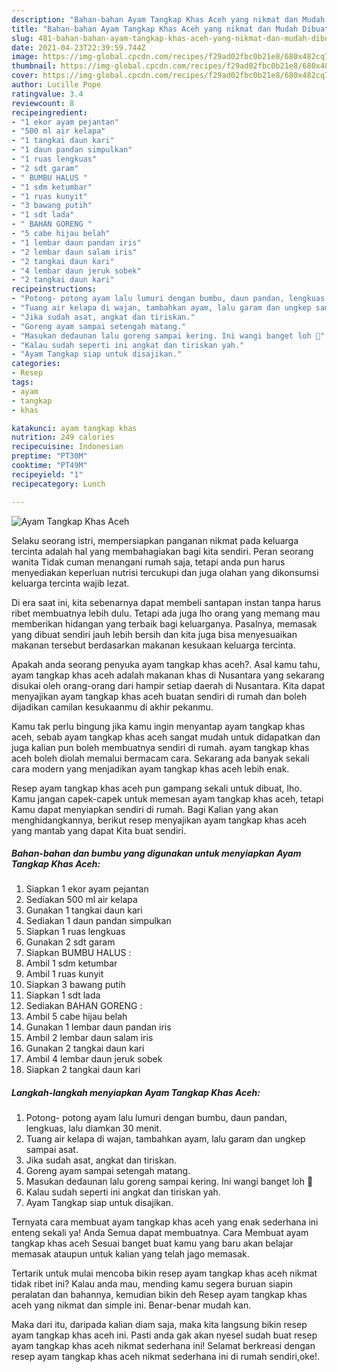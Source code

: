 ```yaml
---
description: "Bahan-bahan Ayam Tangkap Khas Aceh yang nikmat dan Mudah Dibuat"
title: "Bahan-bahan Ayam Tangkap Khas Aceh yang nikmat dan Mudah Dibuat"
slug: 481-bahan-bahan-ayam-tangkap-khas-aceh-yang-nikmat-dan-mudah-dibuat
date: 2021-04-23T22:39:59.744Z
image: https://img-global.cpcdn.com/recipes/f29ad02fbc0b21e8/680x482cq70/ayam-tangkap-khas-aceh-foto-resep-utama.jpg
thumbnail: https://img-global.cpcdn.com/recipes/f29ad02fbc0b21e8/680x482cq70/ayam-tangkap-khas-aceh-foto-resep-utama.jpg
cover: https://img-global.cpcdn.com/recipes/f29ad02fbc0b21e8/680x482cq70/ayam-tangkap-khas-aceh-foto-resep-utama.jpg
author: Lucille Pope
ratingvalue: 3.4
reviewcount: 8
recipeingredient:
- "1 ekor ayam pejantan"
- "500 ml air kelapa"
- "1 tangkai daun kari"
- "1 daun pandan simpulkan"
- "1 ruas lengkuas"
- "2 sdt garam"
- " BUMBU HALUS "
- "1 sdm ketumbar"
- "1 ruas kunyit"
- "3 bawang putih"
- "1 sdt lada"
- " BAHAN GORENG "
- "5 cabe hijau belah"
- "1 lembar daun pandan iris"
- "2 lembar daun salam iris"
- "2 tangkai daun kari"
- "4 lembar daun jeruk sobek"
- "2 tangkai daun kari"
recipeinstructions:
- "Potong- potong ayam lalu lumuri dengan bumbu, daun pandan, lengkuas, lalu diamkan 30 menit."
- "Tuang air kelapa di wajan, tambahkan ayam, lalu garam dan ungkep sampai asat."
- "Jika sudah asat, angkat dan tiriskan."
- "Goreng ayam sampai setengah matang."
- "Masukan dedaunan lalu goreng sampai kering. Ini wangi banget loh 🥰"
- "Kalau sudah seperti ini angkat dan tiriskan yah."
- "Ayam Tangkap siap untuk disajikan."
categories:
- Resep
tags:
- ayam
- tangkap
- khas

katakunci: ayam tangkap khas 
nutrition: 249 calories
recipecuisine: Indonesian
preptime: "PT30M"
cooktime: "PT49M"
recipeyield: "1"
recipecategory: Lunch

---
```



![Ayam Tangkap Khas Aceh](https://img-global.cpcdn.com/recipes/f29ad02fbc0b21e8/680x482cq70/ayam-tangkap-khas-aceh-foto-resep-utama.jpg)

Selaku seorang istri, mempersiapkan panganan nikmat pada keluarga tercinta adalah hal yang membahagiakan bagi kita sendiri. Peran seorang  wanita Tidak cuman menangani rumah saja, tetapi anda pun harus menyediakan keperluan nutrisi tercukupi dan juga olahan yang dikonsumsi keluarga tercinta wajib lezat.

Di era  saat ini, kita sebenarnya dapat membeli santapan instan tanpa harus ribet membuatnya lebih dulu. Tetapi ada juga lho orang yang memang mau memberikan hidangan yang terbaik bagi keluarganya. Pasalnya, memasak yang dibuat sendiri jauh lebih bersih dan kita juga bisa menyesuaikan makanan tersebut berdasarkan makanan kesukaan keluarga tercinta. 



Apakah anda seorang penyuka ayam tangkap khas aceh?. Asal kamu tahu, ayam tangkap khas aceh adalah makanan khas di Nusantara yang sekarang disukai oleh orang-orang dari hampir setiap daerah di Nusantara. Kita dapat menyajikan ayam tangkap khas aceh buatan sendiri di rumah dan boleh dijadikan camilan kesukaanmu di akhir pekanmu.

Kamu tak perlu bingung jika kamu ingin menyantap ayam tangkap khas aceh, sebab ayam tangkap khas aceh sangat mudah untuk didapatkan dan juga kalian pun boleh membuatnya sendiri di rumah. ayam tangkap khas aceh boleh diolah memalui bermacam cara. Sekarang ada banyak sekali cara modern yang menjadikan ayam tangkap khas aceh lebih enak.

Resep ayam tangkap khas aceh pun gampang sekali untuk dibuat, lho. Kamu jangan capek-capek untuk memesan ayam tangkap khas aceh, tetapi Kamu dapat menyiapkan sendiri di rumah. Bagi Kalian yang akan menghidangkannya, berikut resep menyajikan ayam tangkap khas aceh yang mantab yang dapat Kita buat sendiri.

<!--inarticleads1-->

##### Bahan-bahan dan bumbu yang digunakan untuk menyiapkan Ayam Tangkap Khas Aceh:

1. Siapkan 1 ekor ayam pejantan
1. Sediakan 500 ml air kelapa
1. Gunakan 1 tangkai daun kari
1. Sediakan 1 daun pandan simpulkan
1. Siapkan 1 ruas lengkuas
1. Gunakan 2 sdt garam
1. Siapkan  BUMBU HALUS :
1. Ambil 1 sdm ketumbar
1. Ambil 1 ruas kunyit
1. Siapkan 3 bawang putih
1. Siapkan 1 sdt lada
1. Sediakan  BAHAN GORENG :
1. Ambil 5 cabe hijau belah
1. Gunakan 1 lembar daun pandan iris
1. Ambil 2 lembar daun salam iris
1. Gunakan 2 tangkai daun kari
1. Ambil 4 lembar daun jeruk sobek
1. Siapkan 2 tangkai daun kari




<!--inarticleads2-->

##### Langkah-langkah menyiapkan Ayam Tangkap Khas Aceh:

1. Potong- potong ayam lalu lumuri dengan bumbu, daun pandan, lengkuas, lalu diamkan 30 menit.
1. Tuang air kelapa di wajan, tambahkan ayam, lalu garam dan ungkep sampai asat.
1. Jika sudah asat, angkat dan tiriskan.
1. Goreng ayam sampai setengah matang.
1. Masukan dedaunan lalu goreng sampai kering. Ini wangi banget loh 🥰
1. Kalau sudah seperti ini angkat dan tiriskan yah.
1. Ayam Tangkap siap untuk disajikan.




Ternyata cara membuat ayam tangkap khas aceh yang enak sederhana ini enteng sekali ya! Anda Semua dapat membuatnya. Cara Membuat ayam tangkap khas aceh Sesuai banget buat kamu yang baru akan belajar memasak ataupun untuk kalian yang telah jago memasak.

Tertarik untuk mulai mencoba bikin resep ayam tangkap khas aceh nikmat tidak ribet ini? Kalau anda mau, mending kamu segera buruan siapin peralatan dan bahannya, kemudian bikin deh Resep ayam tangkap khas aceh yang nikmat dan simple ini. Benar-benar mudah kan. 

Maka dari itu, daripada kalian diam saja, maka kita langsung bikin resep ayam tangkap khas aceh ini. Pasti anda gak akan nyesel sudah buat resep ayam tangkap khas aceh nikmat sederhana ini! Selamat berkreasi dengan resep ayam tangkap khas aceh nikmat sederhana ini di rumah sendiri,oke!.

